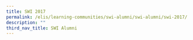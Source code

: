 ```yaml
---
title: SWI 2017
permalink: /elis/learning-communities/swi-alumni/swi-alumni/swi-2017/
description: ""
third_nav_title: SWI Alumni
---
```

